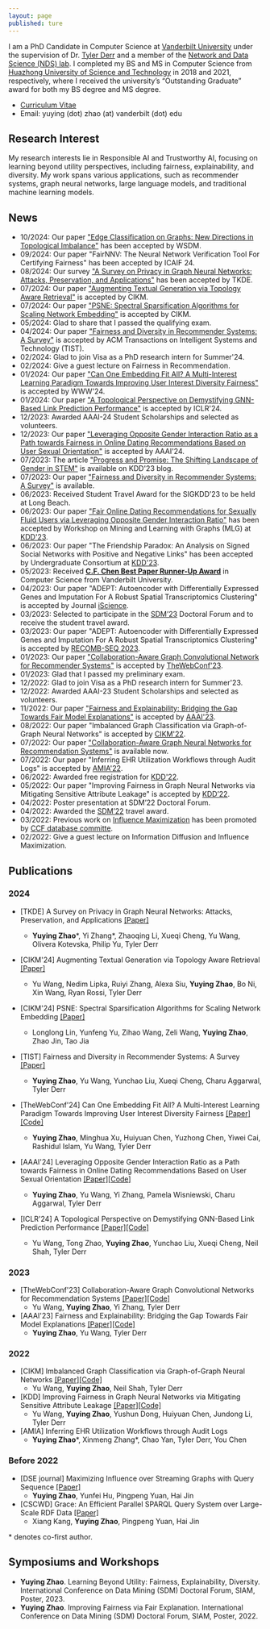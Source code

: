 ```yaml
---
layout: page
published: ture
---
```


I am a PhD Candidate in Computer Science at [Vanderbilt University](https://www.vanderbilt.edu/) under the supervision of Dr. [Tyler Derr](https://tylersnetwork.github.io/) and a member of the [Network and Data Science (NDS) lab](https://nds-vu.github.io/). I completed my BS and MS in Computer Science from [Huazhong University of Science and Technology](https://www.hust.edu.cn/) in 2018 and 2021, respectively, where I received the university’s “Outstanding Graduate” award for both my BS degree and MS degree.

- [Curriculum Vitae](https://yuyingzhao.github.io/CV.pdf)
- Email: yuying (dot) zhao (at) vanderbilt (dot) edu

## **Research Interest**
My research interests lie in Responsible AI and Trustworthy AI, focusing on learning beyond utility perspectives, including fairness, explainability, and diversity. My work spans various applications, such as recommender systems, graph neural networks, large language models, and traditional machine learning models.

<!-- My research interests lie in responsible AI focusing on beyond-utility perspectives including fairness, explainability, and diversity. Additionally, I am fascinated by the powerful representation ability of graphs. I am broadly interested in analyzing all kinds of graph data, ranging from social media networks, coauthorship relationships, dating networks, biology graphs, EHR graphs in the healthcare domain, and so on.-->

<!-- My research interests lie in the interface of Machine Learning and Graph Mining with specific focuses on: Fairness-aware Graph Neural Networks, Explainable Graph Neural Networks. I am fascinated by the powerful representation ability of graphs. I am broadly interested in analyzing all kinds of graph data, ranging from social media networks, coauthorship relationships, biology graphs, EHR graphs in the healthcare domain, and so on.-->

<!-- My current research focus is dynamic graph learning. I have conducted research on influence maximization and plan to use machine learning techniques to further explore this field. Instead of focusing on the theoretical guarantee, I hope to see what other interesting patterns and contents can be driven from the diffusion process to better understand human behavior. For example, learn how the influence between two individuals might change. -->

## **News**
- 10/2024: Our paper ["Edge Classification on Graphs: New Directions in Topological Imbalance"](https://arxiv.org/abs/2406.11685) has been accepted by WSDM.
- 09/2024: Our paper "FairNNV: The Neural Network Verification Tool For Certifying Fairness" has been accepted by ICAIF 24.
- 08/2024: Our survey ["A Survey on Privacy in Graph Neural Networks: Attacks, Preservation, and Applications"](https://arxiv.org/abs/2308.16375) has been accepted by TKDE.
- 07/2024: Our paper ["Augmenting Textual Generation via Topology Aware Retrieval"](https://arxiv.org/abs/2405.17602) is accepted by CIKM.
- 07/2024: Our paper ["PSNE: Spectral Sparsification Algorithms for Scaling Network Embedding"](https://www.arxiv.org/abs/2408.02705) is accepted by CIKM.
- 05/2024: Glad to share that I passed the qualifying exam.
- 04/2024: Our paper ["Fairness and Diversity in Recommender Systems: A Survey"](https://arxiv.org/abs/2307.04644) is accepted by ACM Transactions on Intelligent Systems and Technology (TIST).
- 02/2024: Glad to join Visa as a PhD research intern for Summer'24.
- 02/2024: Give a guest lecture on Fairness in Recommendation.
- 01/2024: Our paper ["Can One Embedding Fit All? A Multi-Interest Learning Paradigm Towards Improving User Interest Diversity Fairness"](https://arxiv.org/abs/2402.13495) is accepted by WWW'24.
- 01/2024: Our paper ["A Topological Perspective on Demystifying GNN-Based Link Prediction Performance"](https://arxiv.org/abs/2310.04612) is accepted by ICLR'24.
- 12/2023: Awarded AAAI-24 Student Scholarships and selected as volunteers.
- 12/2023: Our paper ["Leveraging Opposite Gender Interaction Ratio as a Path towards Fairness in Online Dating Recommendations Based on User Sexual Orientation"](https://arxiv.org/abs/2402.12541) is accepted by AAAI'24.
- 07/2023: The article ["Progress and Promise: The Shifting Landscape of Gender in STEM"](https://kdd.org/kdd2023/blog-changes-women-in-stem/) is available on KDD'23 blog.
- 07/2023: Our paper ["Fairness and Diversity in Recommender Systems: A Survey"](https://arxiv.org/abs/2307.04644) is available.
- 06/2023: Received Student Travel Award for the SIGKDD’23 to be held at Long Beach.
- 06/2023: Our paper ["Fair Online Dating Recommendations for Sexually Fluid Users via Leveraging Opposite Gender Interaction Ratio"](http://www.mlgworkshop.org/2023/papers/MLG__KDD_2023_paper_22.pdf) has been accepted by Workshop on Mining and Learning with Graphs (MLG) at [KDD'23](https://kdd.org/kdd2023/).
- 06/2023: Our paper "The Friendship Paradox: An Analysis on Signed Social Networks with Positive and Negative Links" has been accepted by Undergraduate Consortium at [KDD'23](https://kdd.org/kdd2023/).
- 05/2023: Received [**C.F. Chen Best Paper Runner-Up Award**](https://engineering.vanderbilt.edu/ece/Graduate/best-paper.php) in Computer Science from Vanderbilt University.
- 04/2023: Our paper "ADEPT: Autoencoder with Differentially Expressed Genes and Imputation For A Robust Spatial Transcriptomics Clustering" is accepted by Journal [iScience](https://www.cell.com/iscience/home).
- 03/2023: Selected to participate in the [SDM’23](https://www.siam.org/conferences/cm/conference/sdm23) Doctoral Forum and to receive the student travel award.
- 03/2023: Our paper "ADEPT: Autoencoder with Differentially Expressed Genes and Imputation For A Robust Spatial Transcriptomics Clustering" is accepted by [RECOMB-SEQ 2023](https://recomb-seq.github.io/).
- 01/2023: Our paper ["Collaboration-Aware Graph Convolutional Network for Recommender Systems"](https://arxiv.org/abs/2207.06221) is accepted by [TheWebConf'23](https://www2023.thewebconf.org/).
- 01/2023: Glad that I passed my preliminary exam.
- 12/2022: Glad to join Visa as a PhD research intern for Summer'23.
- 12/2022: Awarded AAAI-23 Student Scholarships and selected as volunteers.
- 11/2022: Our paper ["Fairness and Explainability: Bridging the Gap Towards Fair Model Explanations"](https://arxiv.org/abs/2212.03840) is accepted by [AAAI'23](https://aaai.org/Conferences/AAAI-23/).
- 08/2022: Our paper "Imbalanced Graph Classification via Graph-of-Graph Neural Networks" is accepted by [CIKM'22](https://www.cikm2022.org/).
- 07/2022: Our paper ["Collaboration-Aware Graph Neural Networks for Recommendation Systems"](https://arxiv.org/abs/2207.06221) is available now.
- 07/2022: Our paper "Inferring EHR Utilization Workflows through Audit Logs" is accepted by [AMIA'22](https://amia.org/education-events/amia-2022-annual-symposium/calls-participation).
- 06/2022: Awarded free registration for [KDD'22](https://kdd.org/kdd2022/).
- 05/2022: Our paper "Improving Fairness in Graph Neural Networks via Mitigating Sensitive Attribute Leakage" is accepted by [KDD’22](https://kdd.org/kdd2022/).
- 04/2022: Poster presentation at SDM’22 Doctoral Forum.
- 04/2022: Awarded the [SDM’22](https://www.siam.org/conferences/cm/conference/sdm22) travel award.
- 03/2022: Previous work on [Influence Maximization](https://link.springer.com/article/10.1007/s41019-021-00158-0) has been promoted by [CCF database committe](https://mp.weixin.qq.com/s/avdvZzx3nZM01dDIurLwjA).
- 02/2022: Give a guest lecture on Information Diffusion and Influence Maximization.

<!-- 12/2021: Preprint ["Imbalanced Graph Classification via Graph-of-Graph Neural Networks"](https://arxiv.org/abs/2112.00238#).
- 07/2021: Awarded free conference registration by [ICML 2021](https://icml.cc/).
- 05/2021: Awarded the title of "Outstanding Graduate" of Huazhong University of Science and Technology.
- 05/2021: Accepted by the [ICWSM-21 Scholarship Program](https://www.icwsm.org/2021/index.html).
- 04/2021: Our paper "Maximizing Influence over Streaming Graphs with Query Sequence" is accepted by [DSE journal](https://www.springer.com/journal/41019). 
- 03/2021: Awarded an IBM Fellowship. -->

## **Publications**
### 2024
- [TKDE] A Survey on Privacy in Graph Neural Networks: Attacks, Preservation, and Applications [\[Paper\]](https://arxiv.org/abs/2308.16375)
  - **Yuying Zhao**\*, Yi Zhang\*, Zhaoqing Li, Xueqi Cheng, Yu Wang, Olivera Kotevska, Philip Yu, Tyler Derr

- [CIKM'24] Augmenting Textual Generation via Topology Aware Retrieval [\[Paper\]](https://arxiv.org/abs/2405.17602)
  - Yu Wang, Nedim Lipka, Ruiyi Zhang, Alexa Siu, **Yuying Zhao**, Bo Ni, Xin Wang, Ryan Rossi, Tyler Derr

- [CIKM'24] PSNE: Spectral Sparsification Algorithms for Scaling Network Embedding [\[Paper\]](https://www.arxiv.org/abs/2408.02705)
  - Longlong Lin, Yunfeng Yu, Zihao Wang, Zeli Wang, **Yuying Zhao**, Zhao Jin, Tao Jia
 
- [TIST] Fairness and Diversity in Recommender Systems: A Survey [\[Paper\]](https://arxiv.org/abs/2307.04644)
  - **Yuying Zhao**, Yu Wang, Yunchao Liu, Xueqi Cheng, Charu Aggarwal, Tyler Derr

- [TheWebConf'24] Can One Embedding Fit All? A Multi-Interest Learning Paradigm Towards Improving User Interest Diversity Fairness [\[Paper\]](https://arxiv.org/abs/2402.13495)[\[Code\]](https://github.com/YuyingZhao/User-Interest-Diversity-Fairness)
  - **Yuying Zhao**, Minghua Xu, Huiyuan Chen, Yuzhong Chen, Yiwei Cai, Rashidul Islam, Yu Wang, Tyler Derr
 
- [AAAI'24] Leveraging Opposite Gender Interaction Ratio as a Path towards Fairness in Online Dating Recommendations Based on User Sexual Orientation [\[Paper\]](https://arxiv.org/abs/2402.12541)[\[Code\]](https://github.com/YuyingZhao/Fair-Online-Dating-Recommendation)
  - **Yuying Zhao**, Yu Wang, Yi Zhang, Pamela Wisniewski, Charu Aggarwal, Tyler Derr

- [ICLR'24] A Topological Perspective on Demystifying GNN-Based Link Prediction Performance [\[Paper\]](https://arxiv.org/abs/2310.04612)[\[Code\]](https://github.com/YuWVandy/Topo_LP_GNN)
  - Yu Wang, Tong Zhao, **Yuying Zhao**, Yunchao Liu, Xueqi Cheng, Neil Shah, Tyler Derr

### 2023
- [TheWebConf'23] Collaboration-Aware Graph Convolutional Networks for Recommendation Systems [\[Paper\]](https://arxiv.org/abs/2207.06221)[\[Code\]](https://github.com/YuWVandy/CAGCN)
  - Yu Wang, **Yuying Zhao**, Yi Zhang, Tyler Derr
- [AAAI'23] Fairness and Explainability: Bridging the Gap Towards Fair Model Explanations [\[Paper\]](https://arxiv.org/abs/2212.03840)[\[Code\]](https://github.com/YuyingZhao/FairExplanations-CFA)
  - **Yuying Zhao**, Yu Wang, Tyler Derr

### 2022
- [CIKM] Imbalanced Graph Classification via Graph-of-Graph Neural Networks [\[Paper\]](https://arxiv.org/abs/2112.00238#)[\[Code\]](https://github.com/YuWVandy/G2GNN)
  - Yu Wang, **Yuying Zhao**, Neil Shah, Tyler Derr
- [KDD] Improving Fairness in Graph Neural Networks via Mitigating Sensitive Attribute Leakage [\[Paper\]](https://arxiv.org/pdf/2206.03426.pdf)[\[Code\]](https://github.com/YuWVandy/FairVGNN)
  - Yu Wang, **Yuying Zhao**, Yushun Dong, Huiyuan Chen, Jundong Li, Tyler Derr
- [AMIA] Inferring EHR Utilization Workflows through Audit Logs
  - **Yuying Zhao**\*, Xinmeng Zhang\*, Chao Yan, Tyler Derr, You Chen

### Before 2022
- [DSE journal] Maximizing Influence over Streaming Graphs with Query Sequence [\[Paper\]](https://link.springer.com/article/10.1007/s41019-021-00158-0)
  - **Yuying Zhao**, Yunfei Hu, Pingpeng Yuan, Hai Jin
- [CSCWD] Grace: An Efficient Parallel SPARQL Query System over Large-Scale RDF Data [\[Paper\]](https://ieeexplore.ieee.org/document/9437674)
  - Xiang Kang, **Yuying Zhao**, Pingpeng Yuan, Hai Jin

\* denotes co-first author.


## **Symposiums and Workshops**
- **Yuying Zhao**. Learning Beyond Utility: Fairness, Explainability, Diversity. International Conference on Data Mining (SDM) Doctoral Forum, SIAM, Poster, 2023.
- **Yuying Zhao**. Improving Fairness via Fair Explanation. International Conference on Data Mining (SDM) Doctoral Forum, SIAM, Poster, 2022.
